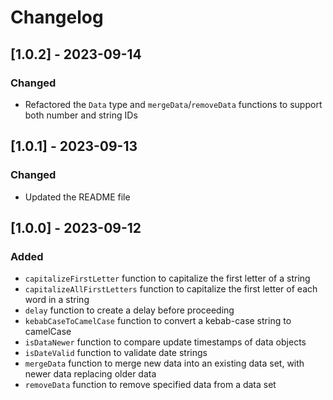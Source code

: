 # Changelog

## [1.0.2] - 2023-09-14

### Changed
- Refactored the `Data` type and `mergeData`/`removeData` functions to support both number and string IDs

## [1.0.1] - 2023-09-13

### Changed
- Updated the README file

## [1.0.0] - 2023-09-12

### Added
- `capitalizeFirstLetter` function to capitalize the first letter of a string
- `capitalizeAllFirstLetters` function to capitalize the first letter of each word in a string
- `delay` function to create a delay before proceeding
- `kebabCaseToCamelCase` function to convert a kebab-case string to camelCase
- `isDataNewer` function to compare update timestamps of data objects
- `isDateValid` function to validate date strings
- `mergeData` function to merge new data into an existing data set, with newer data replacing older data
- `removeData` function to remove specified data from a data set
